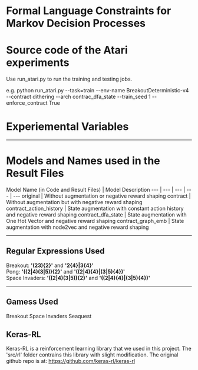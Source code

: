 # Formal Language Constraints for Markov Decision Processes

# Source code of the Atari experiments

Use run_atari.py to run the training and testing jobs.

e.g.
python run_atari.py --task=train --env-name BreakoutDeterministic-v4 --contract dithering --arch contrac_dfa_state --train_seed 1 --enforce_contract True

# Experiemental Variables
---
# Models and Names used in the Result Files

Model Name (in Code and Result Files) | Model Description
--- | --- | --- | --- | ---
original | Without augmentation or negative reward shaping
contract | Without augmentation but with negative reward shaping
contract_action_history | State augmentation with constant action history and negative reward shaping
contract_dfa_state | State augmentation with One Hot Vector and negative reward shaping
contract_graph_emb | State augmentation with node2vec and negative reward shaping

---  
## Regular Expressions Used

Breakout: **'(23){2}'** and **'2{4}|3{4}'**  
Pong: **'((2|4)(3|5)){2}'** and **'((2|4){4}|(3|5){4})'**  
Space Invaders: **'((2|4)(3|5)){2}'** and **'((2|4){4}|(3|5){4})'**  

---
## Gamess Used
Breakout
Space Invaders
Seaquest

## Keras-RL
Keras-RL is a reinforcement learning library that we used in this project.
The 'src/rl' folder contrains this library with slight modification.
The original github repo is at: https://github.com/keras-rl/keras-rl
